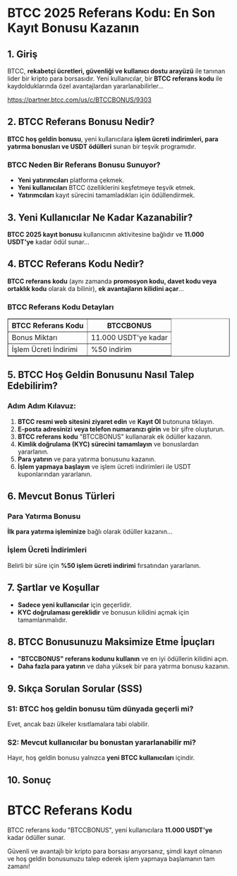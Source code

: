 <h1>BTCC 2025 Referans Kodu: En Son Kayıt Bonusu Kazanın</h1>
<h2>1. Giriş</h2>
<p>BTCC, <strong>rekabetçi ücretleri, güvenliği ve kullanıcı dostu arayüzü</strong> ile tanınan lider bir kripto para borsasıdır. Yeni kullanıcılar, bir <strong>BTCC referans kodu</strong> ile kaydolduklarında özel avantajlardan yararlanabilirler...</p>
<a href="https://partner.btcc.com/us/c/BTCCBONUS/9303" target="_blank">https://partner.btcc.com/us/c/BTCCBONUS/9303</a>

<h2>2. BTCC Referans Bonusu Nedir?</h2>
<p><strong>BTCC hoş geldin bonusu</strong>, yeni kullanıcılara <strong>işlem ücreti indirimleri, para yatırma bonusları ve USDT ödülleri</strong> sunan bir teşvik programıdır.</p>
<h3>BTCC Neden Bir Referans Bonusu Sunuyor?</h3>
<ul>
<li><strong>Yeni yatırımcıları</strong> platforma çekmek.</li>
<li><strong>Yeni kullanıcıları</strong> BTCC özelliklerini keşfetmeye teşvik etmek.</li>
<li><strong>Yatırımcıları</strong> kayıt sürecini tamamladıkları için ödüllendirmek.</li>
</ul>
<h2>3. Yeni Kullanıcılar Ne Kadar Kazanabilir?</h2>
<p><strong>BTCC 2025 kayıt bonusu</strong> kullanıcının aktivitesine bağlıdır ve <strong>11.000 USDT'ye</strong> kadar ödül sunar...</p>
<h2>4. BTCC Referans Kodu Nedir?</h2>
<p><strong>BTCC referans kodu</strong> (aynı zamanda <strong>promosyon kodu, davet kodu veya ortaklık kodu</strong> olarak da bilinir), <strong>ek avantajların kilidini açar</strong>...</p>
<h3>BTCC Referans Kodu Detayları</h3>
<table border="1">
<tr>
<th>BTCC Referans Kodu</th>
<th>BTCCBONUS</th>
</tr>
<tr>
<td>Bonus Miktarı</td>
<td>11.000 USDT'ye kadar</td>
</tr>
<tr>
<td>İşlem Ücreti İndirimi</td>
<td>%50 indirim</td>
</tr>
</table>
<h2>5. BTCC Hoş Geldin Bonusunu Nasıl Talep Edebilirim?</h2>
<h3>Adım Adım Kılavuz:</h3>
<ol>
<li><strong>BTCC resmi web sitesini ziyaret edin</strong> ve <strong>Kayıt Ol</strong> butonuna tıklayın.</li>
<li><strong>E-posta adresinizi veya telefon numaranızı girin</strong> ve bir şifre oluşturun.</li>
<li><strong>BTCC referans kodu</strong> "BTCCBONUS" kullanarak ek ödüller kazanın.</li>
<li><strong>Kimlik doğrulama (KYC) sürecini tamamlayın</strong> ve bonuslardan yararlanın.</li>
<li><strong>Para yatırın</strong> ve para yatırma bonusunu kazanın.</li>
<li><strong>İşlem yapmaya başlayın</strong> ve işlem ücreti indirimleri ile USDT kuponlarından yararlanın.</li>
</ol>
<h2>6. Mevcut Bonus Türleri</h2>
<h3>Para Yatırma Bonusu</h3>
<p><strong>İlk para yatırma işleminize</strong> bağlı olarak ödüller kazanın...</p>
<h3>İşlem Ücreti İndirimleri</h3>
<p>Belirli bir süre için <strong>%50 işlem ücreti indirimi</strong> fırsatından yararlanın.</p>
<h2>7. Şartlar ve Koşullar</h2>
<ul>
<li><strong>Sadece yeni kullanıcılar</strong> için geçerlidir.</li>
<li><strong>KYC doğrulaması gereklidir</strong> ve bonusun kilidini açmak için tamamlanmalıdır.</li>
</ul>
<h2>8. BTCC Bonusunuzu Maksimize Etme İpuçları</h2>
<ul>
<li><strong>"BTCCBONUS" referans kodunu kullanın</strong> ve en iyi ödüllerin kilidini açın.</li>
<li><strong>Daha fazla para yatırın</strong> ve daha yüksek bir para yatırma bonusu kazanın.</li>
</ul>
<h2>9. Sıkça Sorulan Sorular (SSS)</h2>
<h3>S1: BTCC hoş geldin bonusu tüm dünyada geçerli mi?</h3>
<p>Evet, ancak bazı ülkeler kısıtlamalara tabi olabilir.</p>
<h3>S2: Mevcut kullanıcılar bu bonustan yararlanabilir mi?</h3>
<p>Hayır, hoş geldin bonusu yalnızca <strong>yeni BTCC kullanıcıları</strong> içindir.</p>
<h2>10. Sonuç</h2>
<h1>BTCC Referans Kodu</h1>
<p>BTCC referans kodu <span class="bonus-code">"BTCCBONUS"</span>, yeni kullanıcılara <strong>11.000 USDT'ye</strong> kadar ödüller sunar.</p>
<p>Güvenli ve avantajlı bir kripto para borsası arıyorsanız, şimdi kayıt olmanın ve hoş geldin bonusunuzu talep ederek işlem yapmaya başlamanın tam zamanı!</p>
</body>
</html>
